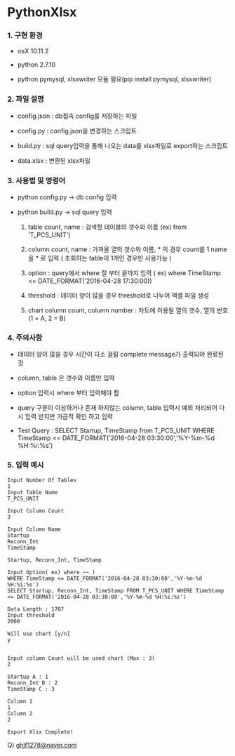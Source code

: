 # PythonXlsx

### 1. 구현 환경
* osX 10.11.2

* python 2.7.10

* python pymysql, xlsxwriter 모듈 필요(pip install pymysql, xlsxwriter)

### 2. 파일 설명
* config.json : db접속 config를 저장하는 파일

* config.py : config.json을 변경하는 스크립트

* build.py : sql query입력을 통해 나오는 data를 xlsx파일로 export하는 스크립트

* data.xlsx : 변환된 xlsx파일

### 3. 사용법 및 명령어

* python config.py -> db config 입력

* python build.py -> sql query 입력

  1. table count, name : 검색할 테이블의 갯수와 이름 (ex) from 'T_PCS_UNIT')

  2. column count, name : 가져올 열의 갯수와 이름, * 의 경우 count를 1 name을 * 로 입력 ( 조회하는 table이 1개인 경우만 사용가능 )

  3. option : query에서 where 절 부터 끝까지 입력 ( ex) where TimeStamp <= DATE_FORMAT('2016-04-28 17:30:00))

  4. threshold : 데이터 양이 많을 경우 threshold로 나누어 액셀 파일 생성

  5. chart column count, column number : 차트에 이용될 열의 갯수, 열의 번호(1 = A, 2 = B)

### 4. 주의사항
 * 데이터 양이 많을 경우 시간이 다소 걸림 complete message가 출력되야 완료된 것
 
 * column, table 은 갯수와 이름만 입력
 
 * option 입력시 where 부터 입력해야 함
 
 * query 구문이 이상하거나 존재 하지않는 column, table 입력시 예외 처리되어 다시 입력 받지만 가급적 확인 하고 입력
 
 * Test Query : SELECT Startup, TimeStamp from T_PCS_UNIT WHERE TimeStamp <= DATE_FORMAT('2016-04-28 03:30:00','%Y-%m-%d %H:%i:%s')
 
### 5. 입력 예시
 
 ```
Input Number Of Tables
1
Input Table Name
T_PCS_UNIT

Input Column Count
3

Input Column Name
Startup
Reconn_Int
TimeStamp

Startup, Reconn_Int, TimeStamp 

Input Option( ex) where ~~ )
WHERE TimeStamp <= DATE_FORMAT('2016-04-28 03:30:00','%Y-%m-%d %H:%i:%s')
 SELECT Startup, Reconn_Int, TimeStamp FROM T_PCS_UNIT WHERE TimeStamp <= DATE_FORMAT('2016-04-28 03:30:00','%Y-%m-%d %H:%i:%s')
 
Data Length : 1707
Input threshold
2000

Will use chart [y/n]
y


Input column Count will be used chart (Max : 3)
2

Startup A : 1
Reconn_Int B : 2
TimeStamp C : 3

Column 1
1
Column 2
2

Export Xlsx Complete!

 ```
Q) ghjf1278@naver.com 



